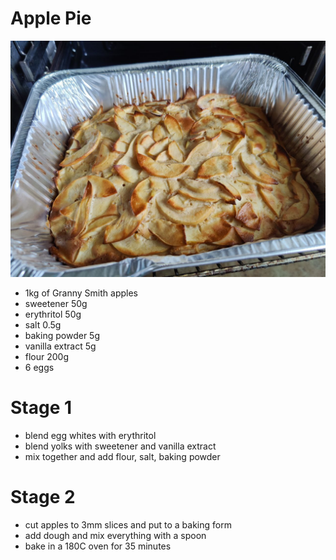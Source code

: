 # Apple Pie

![Apple Pie](./photo.jpg)

* 1kg of Granny Smith apples
* sweetener 50g
* erythritol 50g
* salt 0.5g
* baking powder 5g
* vanilla extract 5g
* flour 200g
* 6 eggs

# Stage 1

* blend egg whites with erythritol
* blend yolks with sweetener and vanilla extract
* mix together and add flour, salt, baking powder

# Stage 2

* cut apples to 3mm slices and put to a baking form
* add dough and mix everything with a spoon
* bake in a 180C oven for 35 minutes
